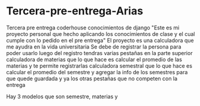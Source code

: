 # Tercera-pre-entrega-Arias
Tercera pre entrega coderhouse conocimientos de django
"Este es mi proyecto personal que hecho aplicando los conocimientos de clase y el cual cumple con lo pedido en el pre entrega"
El proyecto es una calculadora que me ayudra en la vida universitaria
Se debe de registrar la persona para poder usarlo
luego del registro tendras varias pestañas en la parte superior
calculadora de materias que lo que hace es calcular el promedio de las materias y te permite registrarlas
calculadora semestral que lo que hace es calcular el promedio del semestre y agregar la info de los semestres para que quede guardada
 y ya los otras pestañas que no competen con la entrega

 Hay 3 modelos que son semestre, materias y 

